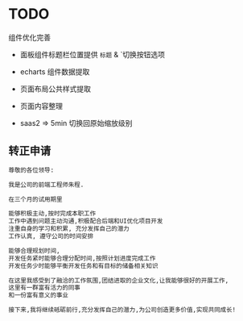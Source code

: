 # TODO

<!-- echarts 配置项 -->

组件优化完善

- 面板组件标题栏位置提供 `标题` & `切换按钮选项
- echarts 组件数据提取

- 页面布局公共样式提取
- 页面内容整理

<!-- ?? 数据概览页中间部分两种不同展示的关联关系
  => 左权 / 赵鸣伟 -->

<!-- - 页面宽高自适应布局计算

```txt
1280x800
1440x900 0.625

1920x1080 0.5625

1920: 460
1280: 307

页面布局计算:

1920 * 1080 => h = 56.25vw
头部高度: 96px => 5vw
内容区域: 51.25vw
``` -->

- saas2 => 5min 切换回原始缩放级别

## 转正申请

```txt
尊敬的各位领导:

我是公司的前端工程师朱程.

在三个月的试用期里

能够积极主动,按时完成本职工作
工作中遇到问题主动沟通,积极配合后端和UI优化项目开发
注重自身的学习和积累, 充分发挥自己的潜力
工作认真, 遵守公司的时间安排

能够合理规划时间,
开发任务紧时能够合理分配时间,按照计划进度完成工作
开发任务少时能够平衡开发任务和有目标的储备相关知识

在这里我感受到了融洽的工作氛围,团结进取的企业文化,让我能够很好的开展工作,
这里有一群富有活力的同事
和一份富有意义的事业

接下来,我将继续砥砺前行,充分发挥自己的潜力,为公司创造更多价值,实现共同成长!
```
